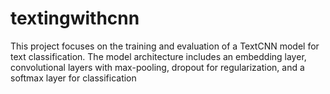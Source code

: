 # textingwithcnn
This project focuses on the training and evaluation of a TextCNN model for text classification. The model architecture includes an embedding layer, convolutional layers with max-pooling, dropout for regularization, and a softmax layer for classification
